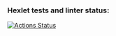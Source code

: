 ### Hexlet tests and linter status:
[![Actions Status](https://github.com/BaronDeFitenbah/devops-for-programmers-project-76/actions/workflows/hexlet-check.yml/badge.svg)](https://github.com/BaronDeFitenbah/devops-for-programmers-project-76/actions)